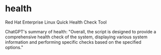 # health
Red Hat Enterprise Linux Quick Health Check Tool


ChatGPT's summary of health:
"Overall, the script is designed to provide a comprehensive health check of the system, displaying various system information and performing specific checks based on the specified options."
